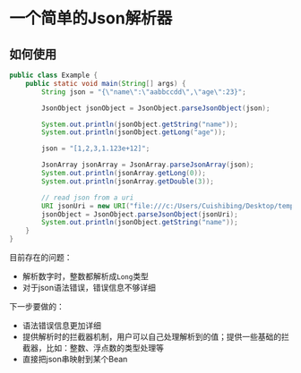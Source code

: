 # 一个简单的Json解析器
## 如何使用
````java
public class Example {
    public static void main(String[] args) {
        String json = "{\"name\":\"aabbccdd\",\"age\":23}";

        JsonObject jsonObject = JsonObject.parseJsonObject(json);

        System.out.println(jsonObject.getString("name"));
        System.out.println(jsonObject.getLong("age"));

        json = "[1,2,3,1.123e+12]";

        JsonArray jsonArray = JsonArray.parseJsonArray(json);
        System.out.println(jsonArray.getLong(0));
        System.out.println(jsonArray.getDouble(3));

        // read json from a uri
        URI jsonUri = new URI("file:///c:/Users/Cuishibing/Desktop/temp/temp.json");
        jsonObject = JsonObject.parseJsonObject(jsonUri);
        System.out.println(jsonObject.getString("name"));
    }
}
````
目前存在的问题：
- 解析数字时，整数都解析成`Long`类型
- 对于json语法错误，错误信息不够详细

下一步要做的：
- 语法错误信息更加详细
- 提供解析时的拦截器机制，用户可以自己处理解析到的值；提供一些基础的拦截器，比如：整数、浮点数的类型处理等
- 直接把json串映射到某个Bean